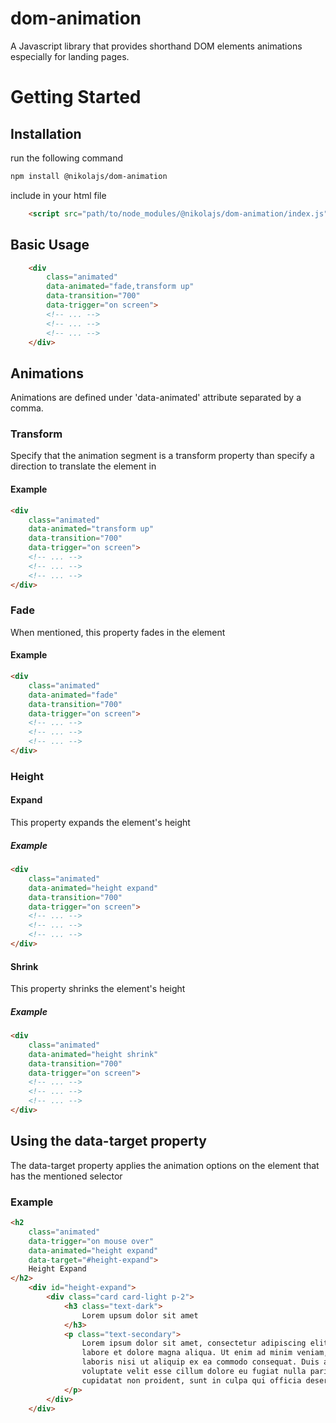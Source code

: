 # dom-animation
A Javascript library that provides shorthand DOM elements animations especially for landing pages.

# Getting Started

## Installation

run the following command
```bash
npm install @nikolajs/dom-animation
```

include in your html file
```html
    <script src="path/to/node_modules/@nikolajs/dom-animation/index.js"></script>
```

## Basic Usage
```html
    <div 
        class="animated"
        data-animated="fade,transform up"
        data-transition="700"
        data-trigger="on screen">
        <!-- ... -->    
        <!-- ... -->    
        <!-- ... -->    
    </div>
```

## Animations

Animations are defined under 'data-animated' attribute separated by a comma. 

### Transform

Specify that the animation segment is a transform property than specify a direction to translate the element in
#### Example
```html
<div 
    class="animated"
    data-animated="transform up"
    data-transition="700"
    data-trigger="on screen">
    <!-- ... -->    
    <!-- ... -->    
    <!-- ... -->    
</div>
```

### Fade

When mentioned, this property fades in the element
#### Example
```html
<div 
    class="animated"
    data-animated="fade"
    data-transition="700"
    data-trigger="on screen">
    <!-- ... -->    
    <!-- ... -->    
    <!-- ... -->    
</div>
```

### Height
#### Expand 
This property expands the element's height
##### Example
```html
<div 
    class="animated"
    data-animated="height expand"
    data-transition="700"
    data-trigger="on screen">
    <!-- ... -->    
    <!-- ... -->    
    <!-- ... -->    
</div>
```
#### Shrink 
This property shrinks the element's height
##### Example
```html
<div 
    class="animated"
    data-animated="height shrink"
    data-transition="700"
    data-trigger="on screen">
    <!-- ... -->    
    <!-- ... -->    
    <!-- ... -->    
</div>
```

## Using the data-target property
The data-target property applies the animation options on the element that has the 
mentioned selector 
### Example
```html
<h2 
    class="animated" 
    data-trigger="on mouse over"
    data-animated="height expand" 
    data-target="#height-expand">
    Height Expand
</h2>
    <div id="height-expand">
        <div class="card card-light p-2">
            <h3 class="text-dark">
                Lorem upsum dolor sit amet
            </h3>
            <p class="text-secondary">
                Lorem ipsum dolor sit amet, consectetur adipiscing elit, sed do eiusmod tempor incididunt ut
                labore et dolore magna aliqua. Ut enim ad minim veniam, quis nostrud exercitation ullamco
                laboris nisi ut aliquip ex ea commodo consequat. Duis aute irure dolor in reprehenderit in
                voluptate velit esse cillum dolore eu fugiat nulla pariatur. Excepteur sint occaecat
                cupidatat non proident, sunt in culpa qui officia deserunt mollit anim id est laborum.
            </p>
        </div>
    </div>
```
